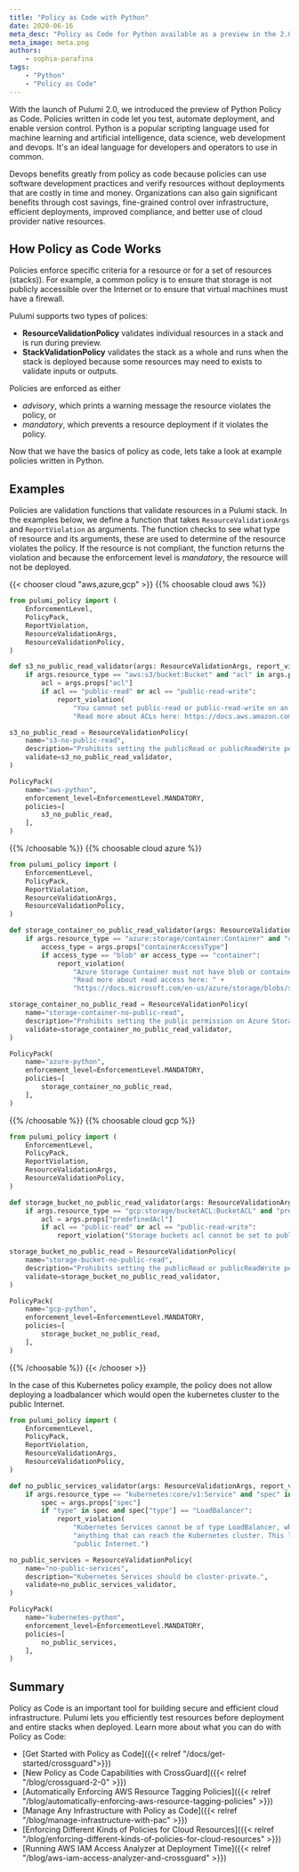 ```yaml
---
title: "Policy as Code with Python"
date: 2020-06-16
meta_desc: "Policy as Code for Python available as a preview in the 2.0 release."
meta_image: meta.png
authors:
    - sophia-parafina
tags:
    - "Python"
    - "Policy as Code"
---
```


With the launch of Pulumi 2.0, we introduced the preview of Python Policy as Code. Policies written in code let you test, automate deployment, and enable version control. Python is a popular scripting language used for machine learning and artificial intelligence, data science, web development and devops. It's an ideal language for developers and operators to use in common.

<!--more-->

Devops benefits greatly from policy as code because policies can use software development practices and verify resources without deployments that are costly in time and money. Organizations can also gain significant benefits through cost savings, fine-grained control over infrastructure, efficient deployments, improved compliance, and better use of cloud provider native resources.

## How Policy as Code Works

Policies enforce specific criteria for a resource or for a set of resources (stacks)). For example, a common policy is to ensure that storage is not publicly accessible over the Internet or to ensure that virtual machines must have a firewall.

Pulumi supports two types of polices:

- **ResourceValidationPolicy** validates individual resources in a stack and is run during preview.
- **StackValidationPolicy** validates the stack as a whole and runs when the stack is deployed because some resources may need to exists to validate inputs or outputs.

Policies are enforced as either

- *advisory*, which prints a warning message the resource violates the policy, or
- *mandatory*, which prevents a resource deployment if it violates the policy.

Now that we have the basics of policy as code, lets take a look at example policies written in Python.

## Examples

Policies are validation functions that validate resources in a Pulumi stack. In the examples below, we define a function that takes `ResourceValidationArgs` and `ReportViolation` as arguments. The function checks to see what type of resource and its arguments, these are used to determine of the resource violates the policy. If the resource is not compliant, the function returns the violation and because the enforcement level is *mandatory*, the resource will not be deployed.

{{< chooser cloud "aws,azure,gcp" >}}
{{% choosable cloud aws %}}

```python
from pulumi_policy import (
    EnforcementLevel,
    PolicyPack,
    ReportViolation,
    ResourceValidationArgs,
    ResourceValidationPolicy,
)

def s3_no_public_read_validator(args: ResourceValidationArgs, report_violation: ReportViolation):
    if args.resource_type == "aws:s3/bucket:Bucket" and "acl" in args.props:
        acl = args.props["acl"]
        if acl == "public-read" or acl == "public-read-write":
            report_violation(
                "You cannot set public-read or public-read-write on an S3 bucket. " +
                "Read more about ACLs here: https://docs.aws.amazon.com/AmazonS3/latest/dev/acl-overview.html")

s3_no_public_read = ResourceValidationPolicy(
    name="s3-no-public-read",
    description="Prohibits setting the publicRead or publicReadWrite permission on AWS S3 buckets.",
    validate=s3_no_public_read_validator,
)

PolicyPack(
    name="aws-python",
    enforcement_level=EnforcementLevel.MANDATORY,
    policies=[
        s3_no_public_read,
    ],
)
```

{{% /choosable %}}
{{% choosable cloud azure %}}

```python
from pulumi_policy import (
    EnforcementLevel,
    PolicyPack,
    ReportViolation,
    ResourceValidationArgs,
    ResourceValidationPolicy,
)

def storage_container_no_public_read_validator(args: ResourceValidationArgs, report_violation: ReportViolation):
    if args.resource_type == "azure:storage/container:Container" and "containerAccessType" in args.props:
        access_type = args.props["containerAccessType"]
        if access_type == "blob" or access_type == "container":
            report_violation(
                "Azure Storage Container must not have blob or container access set. " +
                "Read more about read access here: " +
                "https://docs.microsoft.com/en-us/azure/storage/blobs/storage-manage-access-to-resources")

storage_container_no_public_read = ResourceValidationPolicy(
    name="storage-container-no-public-read",
    description="Prohibits setting the public permission on Azure Storage Blob Containers.",
    validate=storage_container_no_public_read_validator,
)

PolicyPack(
    name="azure-python",
    enforcement_level=EnforcementLevel.MANDATORY,
    policies=[
        storage_container_no_public_read,
    ],
)
```

{{% /choosable %}}
{{% choosable cloud gcp %}}

```python
from pulumi_policy import (
    EnforcementLevel,
    PolicyPack,
    ReportViolation,
    ResourceValidationArgs,
    ResourceValidationPolicy,
)

def storage_bucket_no_public_read_validator(args: ResourceValidationArgs, report_violation: ReportViolation):
    if args.resource_type == "gcp:storage/bucketACL:BucketACL" and "predefinedAcl" in args.props:
        acl = args.props["predefinedAcl"]
        if acl == "public-read" or acl == "public-read-write":
            report_violation("Storage buckets acl cannot be set to public-read or public-read-write.")

storage_bucket_no_public_read = ResourceValidationPolicy(
    name="storage-bucket-no-public-read",
    description="Prohibits setting the publicRead or publicReadWrite permission on GCP Storage buckets.",
    validate=storage_bucket_no_public_read_validator,
)

PolicyPack(
    name="gcp-python",
    enforcement_level=EnforcementLevel.MANDATORY,
    policies=[
        storage_bucket_no_public_read,
    ],
)
```

{{% /choosable %}}
{{< /chooser >}}

In the case of this Kubernetes policy example, the policy does not allow deploying a loadbalancer which would open the kubernetes cluster to the public Internet.

```python
from pulumi_policy import (
    EnforcementLevel,
    PolicyPack,
    ReportViolation,
    ResourceValidationArgs,
    ResourceValidationPolicy,
)

def no_public_services_validator(args: ResourceValidationArgs, report_violation: ReportViolation):
    if args.resource_type == "kubernetes:core/v1:Service" and "spec" in args.props:
        spec = args.props["spec"]
        if "type" in spec and spec["type"] == "LoadBalancer":
            report_violation(
                "Kubernetes Services cannot be of type LoadBalancer, which are exposed to " +
                "anything that can reach the Kubernetes cluster. This likely including the " +
                "public Internet.")

no_public_services = ResourceValidationPolicy(
    name="no-public-services",
    description="Kubernetes Services should be cluster-private.",
    validate=no_public_services_validator,
)

PolicyPack(
    name="kubernetes-python",
    enforcement_level=EnforcementLevel.MANDATORY,
    policies=[
        no_public_services,
    ],
)
```

## Summary

Policy as Code is an important tool for building secure and efficient cloud infrastructure. Pulumi lets you efficiently test resources before deployment and entire stacks when deployed. Learn more about what you can do with Policy as Code:

- [Get Started with Policy as Code]({{< relref "/docs/get-started/crossguard">}})
- [New Policy as Code Capabilities with CrossGuard]({{< relref "/blog/crossguard-2-0" >}})
- [Automatically Enforcing AWS Resource Tagging Policies]({{< relref "/blog/automatically-enforcing-aws-resource-tagging-policies" >}})
- [Manage Any Infrastructure with Policy as Code]({{< relref "/blog/manage-infrastructure-with-pac" >}})
- [Enforcing Different Kinds of Policies for Cloud Resources]({{< relref "/blog/enforcing-different-kinds-of-policies-for-cloud-resources" >}})
- [Running AWS IAM Access Analyzer at Deployment Time]({{< relref "/blog/aws-iam-access-analyzer-and-crossguard" >}})
